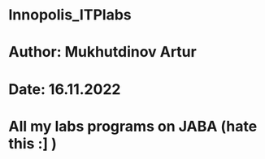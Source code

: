 # Innopolis_ITPlabs

# Author: Mukhutdinov Artur
# Date: 16.11.2022


# All my labs programs on JABA (hate this :] )
